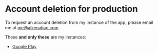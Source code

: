 # Account deletion for production

To request an account deletion from my instance of the app, please email me at [me@aikenahac.com](mailto:me@aikenahac.com).

These **and only these** are my instances:
- [Google Play](https://play.google.com/store/apps/details?id=cc.socialko.socialko)